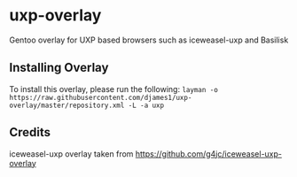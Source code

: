 # uxp-overlay
Gentoo overlay for UXP based browsers such as iceweasel-uxp and Basilisk

## Installing Overlay
To install this overlay, please run the following:
`layman -o https://raw.githubusercontent.com/djames1/uxp-overlay/master/repository.xml -L -a uxp`

## Credits
iceweasel-uxp overlay taken from https://github.com/g4jc/iceweasel-uxp-overlay
